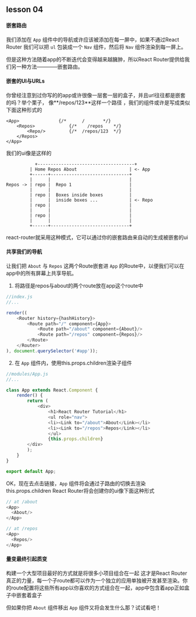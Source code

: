 ## lesson 04
#### 嵌套路由
我们添加在 `App` 组件中的导航或许应该被添加在每一屏中，如果不通过React Router 我们可以把 `ul` 包装成一个 `Nav` 组件，然后将 `Nav` 组件渲染到每一屏上。

但是这种方法随着app的不断迭代会变得越来越臃肿，所以React Router提供给我们另一种方法————嵌套路由。

#### 嵌套的UI与URLs
你曾经注意到过你写的的app或许很像一层套一层的盒子，并且url往往都是嵌套的吗？举个栗子， 像**/repos/123**这样一个路径 ，我们的组件或许是写成类似下面这种形式的

```
<App> 				{/*      /       */}
	<Repos>				{/*    /repos    */}
		<Repo/>			{/*  /repos/123  */}
	</Repos>
</App>
```

我们的ui像是这样的

```
  		   +-------------------------------------+
         | Home Repos About                    | <- App
         +------+------------------------------+
         |      |                              |
Repos -> | repo |  Repo 1                      |
         |      |                              |
         | repo |  Boxes inside boxes          |
         |      |  inside boxes ...            | <- Repo
         | repo |                              |
         |      |                              |
         | repo |                              |
         |      |                              |
         +------+------------------------------+
```

react-router就采用这种模式，它可以通过你的嵌套路由来自动的生成被嵌套的ui

#### 共享我们的导航
让我们把 `About` 与 `Repos` 这两个Route嵌套进 `App` 的Route中，以便我们可以在app中的所有屏幕上共享导航。

1.  将路径是repos与about的两个route放在app这个route中
```javascript
//index.js
//...

render((
	<Router history={hashHistory}>
		<Route path="/" component={App}>
			<Route path="/about" component={About}/>
			<Route path="/repos" component={Repos}/>
		</Route>
	</Router>
), document.querySelector('#app'));
```

2.  在 `App` 组件内，使用this.props.children渲染子组件
```javascript
//modules/App.js
//...

class App extends React.Component {
	render() {
		return (
			<div>
        		<h1>React Router Tutorial</h1>
        		<ul role="nav">
          		<li><Link to="/about">About</Link></li>
          		<li><Link to="/repos">Repos</Link></li>
        		</ul>
				{this.props.children}
      	</div>
		);
	}
}

export default App;
```

OK，现在去点击链接，`App` 组件将会通过子路由的切换去渲染this.props.children
React Router将会创建你的ui像下面这种形式

```javascript
// at /about
<App>
  <About/>
</App>

// at /repos
<App>
  <Repos/>
</App>
```

#### 量变最终引起质变
构建一个大型项目最好的方式就是将很多小项目组合在一起
这才是React Router真正的力量，每一个子route都可以作为一个独立的应用单独被开发甚至渲染。你的route配置将这些所有app以你喜欢的方式组合在一起，app中包含着app正如盒子中嵌套着盒子

但如果你把 `About` 组件移出 `App` 组件又将会发生什么那？试试看吧！
